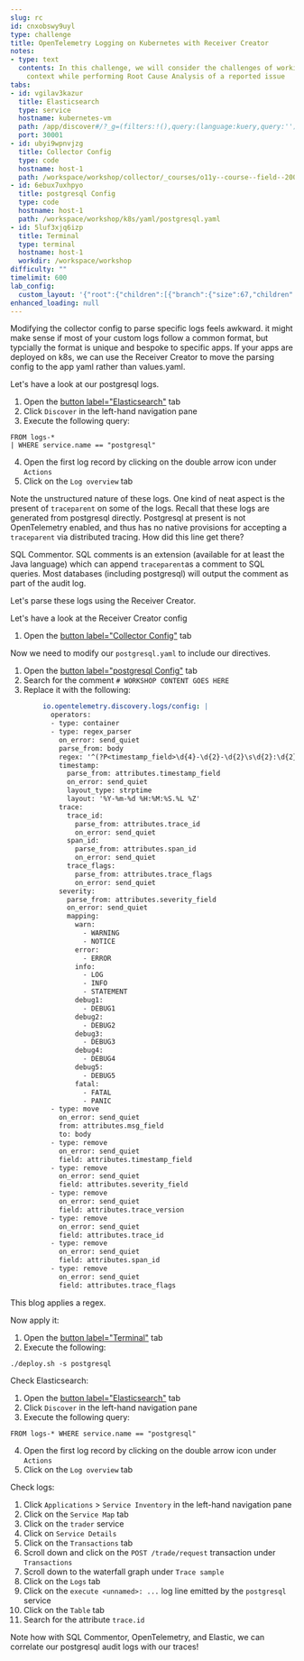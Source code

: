 ```yaml
---
slug: rc
id: cnxobswy9uyl
type: challenge
title: OpenTelemetry Logging on Kubernetes with Receiver Creator
notes:
- type: text
  contents: In this challenge, we will consider the challenges of working with limited
    context while performing Root Cause Analysis of a reported issue
tabs:
- id: vgilav3kazur
  title: Elasticsearch
  type: service
  hostname: kubernetes-vm
  path: /app/discover#/?_g=(filters:!(),query:(language:kuery,query:''),refreshInterval:(pause:!t,value:60000),time:(from:now-1h,to:now))&_a=(breakdownField:log.level,columns:!(),dataSource:(type:esql),filters:!(),hideChart:!f,interval:auto,query:(esql:'FROM%20logs-*%20%0A%7C%20WHERE%20service.name%20%3D%3D%20%22postgresql%22%0A%20%20'),sort:!(!('@timestamp',desc)))
  port: 30001
- id: ubyi9wpnvjzg
  title: Collector Config
  type: code
  hostname: host-1
  path: /workspace/workshop/collector/_courses/o11y--course--field--200-otel-logs--main/_challenges/04-rc/values.patch
- id: 6ebux7uxhpyo
  title: postgresql Config
  type: code
  hostname: host-1
  path: /workspace/workshop/k8s/yaml/postgresql.yaml
- id: 5luf3xjq6izp
  title: Terminal
  type: terminal
  hostname: host-1
  workdir: /workspace/workshop
difficulty: ""
timelimit: 600
lab_config:
  custom_layout: '{"root":{"children":[{"branch":{"size":67,"children":[{"leaf":{"tabs":["vgilav3kazur","ubyi9wpnvjzg","6ebux7uxhpyo"],"activeTabId":"vgilav3kazur","size":38}},{"leaf":{"tabs":["5luf3xjq6izp"],"activeTabId":"5luf3xjq6izp","size":60}}]}},{"leaf":{"tabs":["assignment"],"activeTabId":"assignment","size":32}}],"orientation":"Horizontal"}}'
enhanced_loading: null
---
```


Modifying the collector config to parse specific logs feels awkward. it might make sense if most of your custom logs follow a common format, but typcially the format is unique and bespoke to specific apps. If your apps are deployed on k8s, we can use the Receiver Creator to move the parsing config to the app yaml rather than values.yaml.

Let's have a look at our postgresql logs.

1. Open the [button label="Elasticsearch"](tab-0) tab
2. Click `Discover` in the left-hand navigation pane
3. Execute the following query:
```esql
FROM logs-* 
| WHERE service.name == "postgresql"
```
4. Open the first log record by clicking on the double arrow icon under `Actions`
5. Click on the `Log overview` tab

Note the unstructured nature of these logs. One kind of neat aspect is the present of `traceparent` on some of the logs. Recall that these logs are generated from postgresql directly. Postgresql at present is not OpenTelemetry enabled, and thus has no native provisions for accepting a `traceparent` via distributed tracing. How did this line get there?

SQL Commentor. SQL comments is an extension (available for at least the Java language) which can append `traceparent`as a comment to SQL queries. Most databases (including postgresql) will output the comment as part of the audit log.

Let's parse these logs using the Receiver Creator.

Let's have a look at the Receiver Creator config
1. Open the [button label="Collector Config"](tab-1) tab

Now we need to modify our `postgresql.yaml` to include our directives.

1. Open the [button label="postgresql Config"](tab-2) tab
2. Search for the comment `# WORKSHOP CONTENT GOES HERE`
3. Replace it with the following:
```yaml
        io.opentelemetry.discovery.logs/config: |
          operators:
          - type: container
          - type: regex_parser
            on_error: send_quiet
            parse_from: body
            regex: '^(?P<timestamp_field>\d{4}-\d{2}-\d{2}\s\d{2}:\d{2}:\d{2}.\d{3}\s[A-z]+)\s\[\d+\]\s(?P<severity_field>[A-Z]+):\s*(?<msg_field>.*?)\s*(\/\*traceparent=\x27(?P<version>\d*)?-(?P<trace_id>\S*)-(?P<span_id>\S*)-(?P<trace_flags>\d*)\x27\*\/)?$'
            timestamp:
              parse_from: attributes.timestamp_field
              on_error: send_quiet
              layout_type: strptime
              layout: '%Y-%m-%d %H:%M:%S.%L %Z'
            trace:
              trace_id:
                parse_from: attributes.trace_id
                on_error: send_quiet
              span_id:
                parse_from: attributes.span_id
                on_error: send_quiet
              trace_flags:
                parse_from: attributes.trace_flags
                on_error: send_quiet
            severity:
              parse_from: attributes.severity_field
              on_error: send_quiet
              mapping:
                warn:
                  - WARNING
                  - NOTICE
                error:
                  - ERROR
                info:
                  - LOG
                  - INFO
                  - STATEMENT
                debug1:
                  - DEBUG1
                debug2:
                  - DEBUG2
                debug3:
                  - DEBUG3
                debug4:
                  - DEBUG4
                debug5:
                  - DEBUG5
                fatal:
                  - FATAL
                  - PANIC
          - type: move
            on_error: send_quiet
            from: attributes.msg_field
            to: body
          - type: remove
            on_error: send_quiet
            field: attributes.timestamp_field
          - type: remove
            on_error: send_quiet
            field: attributes.severity_field
          - type: remove
            on_error: send_quiet
            field: attributes.trace_version
          - type: remove
            on_error: send_quiet
            field: attributes.trace_id
          - type: remove
            on_error: send_quiet
            field: attributes.span_id
          - type: remove
            on_error: send_quiet
            field: attributes.trace_flags
```

This blog applies a regex.

Now apply it:
1. Open the [button label="Terminal"](tab-3) tab
2. Execute the following:
```bash,run
./deploy.sh -s postgresql
```

Check Elasticsearch:
1. Open the [button label="Elasticsearch"](tab-0) tab
2. Click `Discover` in the left-hand navigation pane
3. Execute the following query:
```esql
FROM logs-* WHERE service.name == "postgresql"
```
4. Open the first log record by clicking on the double arrow icon under `Actions`
5. Click on the `Log overview` tab

Check logs:

1. Click `Applications` > `Service Inventory` in the left-hand navigation pane
2. Click on the `Service Map` tab
3. Click on the `trader` service
4. Click on `Service Details`
5. Click on the `Transactions` tab
6. Scroll down and click on the `POST /trade/request` transaction under `Transactions`
7. Scroll down to the waterfall graph under `Trace sample`
8. Click on the `Logs` tab
9. Click on the `execute <unnamed>: ...` log line emitted by the `postgresql` service
10. Click on the `Table` tab
11. Search for the attribute `trace.id`

Note how with SQL Commentor, OpenTelemetry, and Elastic, we can correlate our postgresql audit logs with our traces!
